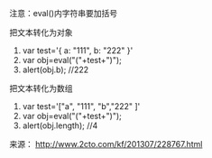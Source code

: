 注意：eval()内字符串要加括号

把文本转化为对象
  1. var test='{ a: "111", b: "222" }'    
  2. var obj=eval("("+test+")");  
  3. alert(obj.b);  //222

把文本转化为数组
  1. var test='["a", "111", "b","222" ]'      
  2. var obj=eval("("+test+")");  
  3. alert(obj.length); //4



来源： <http://www.2cto.com/kf/201307/228767.html>
 
